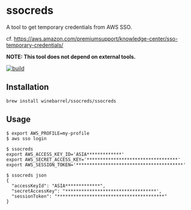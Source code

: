 # ssocreds

A tool to get temporary credentials from AWS SSO.

cf. https://aws.amazon.com/premiumsupport/knowledge-center/sso-temporary-credentials/

**NOTE: This tool does not depend on external tools.**

[![build](https://github.com/winebarrel/ssocreds/actions/workflows/build.yml/badge.svg)](https://github.com/winebarrel/ssocreds/actions/workflows/build.yml)

## Installation

```
brew install winebarrel/ssocreds/ssocreds
```

## Usage

```
$ export AWS_PROFILE=my-profile
$ aws sso login

$ ssocreds
export AWS_ACCESS_KEY_ID='ASIA*************'
export AWS_SECRET_ACCESS_KEY='**********************************'
export AWS_SESSION_TOKEN='****************************************'

$ ssocreds json
{
  "accessKeyId": "ASIA*************",
  "secretAccessKey": "**********************************',
  "sessionToken": "****************************************"
}
```
